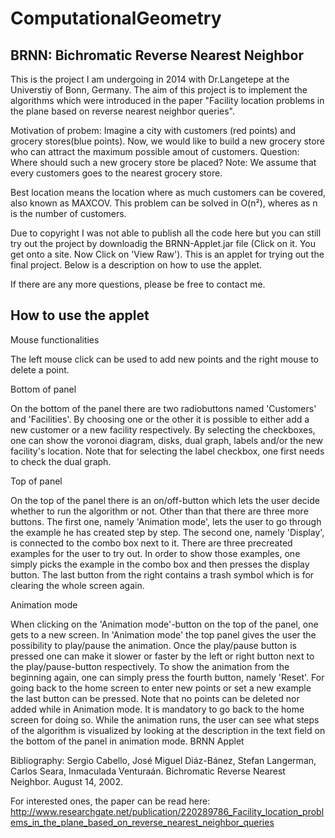 # ComputationalGeometry
BRNN: Bichromatic Reverse Nearest Neighbor
------------------------------------------------------------------------------------------------------------------------
This is the project I am undergoing in 2014 with Dr.Langetepe at the Universtiy of Bonn, Germany. The aim of this project is to implement the algorithms which were introduced in the paper "Facility location problems in the plane based on reverse nearest neighbor queries".

Motivation of probem:
Imagine a city with customers (red points) and grocery stores(blue points).
Now, we would like to build a new grocery store who can attract the maximum possible amout of customers.
Question: Where should such a new grocery store be placed?
Note: We assume that every customers goes to the nearest grocery store.

Best location means the location where as much customers can be covered, also known as MAXCOV. 
This problem can be solved in O(n²), wheres as n is the number of customers.

Due to copyright I was not able to publish all the code here but you can still try out the project by downloadig the BRNN-Applet.jar file (Click on it. You get onto a site. Now Click on 'View Raw'). This is an applet for trying out the final project.
Below is a description on how to use the applet.

If there are any more questions, please be free to contact me.


How to use the applet
------------------------------------------------

Mouse functionalities

The left mouse click can be used to add new points and the right mouse to delete a point.

Bottom of panel

On the bottom of the panel there are two radiobuttons named 'Customers' and 'Facilities'. By choosing one or the other it is possible to either add a new customer or a new facility respectively. By selecting the checkboxes, one can show the voronoi diagram, disks, dual graph, labels and/or the new facility's location. Note that for selecting the label checkbox, one first needs to check the dual graph.

Top of panel

On the top of the panel there is an on/off-button which lets the user decide whether to run the algorithm or not. Other than that there are three more buttons. The first one, namely 'Animation mode', lets the user to go through the example he has created step by step. The second one, namely 'Display', is connected to the combo box next to it. There are three precreated examples for the user to try out. In order to show those examples, one simply picks the example in the combo box and then presses the display button. The last button from the right contains a trash symbol which is for clearing the whole screen again.

Animation mode

When clicking on the 'Animation mode'-button on the top of the panel, one gets to a new screen. In 'Animation mode' the top panel gives the user the possibility to play/pause the animation. Once the play/pause button is pressed one can make it slower or faster by the left or right button next to the play/pause-button respectively. To show the animation from the beginning again, one can simply press the fourth button, namely 'Reset'. For going back to the home screen to enter new points or set a new example the last button can be pressed. Note that no points can be deleted nor added while in Animation mode. It is mandatory to go back to the home screen for doing so. While the animation runs, the user can see what steps of the algorithm is visualized by looking at the description in the text field on the bottom of the panel in animation mode.
BRNN Applet




Bibliography: Sergio Cabello, José Miguel Diáz-Bánez, Stefan Langerman, Carlos Seara, Inmaculada Venturaán. Bichromatic Reverse Nearest Neighbor. August 14, 2002.

For interested ones, the paper can be read here: http://www.researchgate.net/publication/220289786_Facility_location_problems_in_the_plane_based_on_reverse_nearest_neighbor_queries
